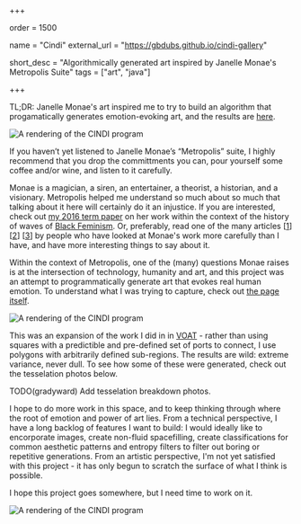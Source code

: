 +++

order = 1500

name = "Cindi"
external_url = "https://gbdubs.github.io/cindi-gallery"

short_desc = "Algorithmically generated art inspired by Janelle Monae's Metropolis Suite"
tags = ["art", "java"]

+++

TL;DR: Janelle Monae's art inspired me to try to build an algorithm that progamatically generates emotion-evoking art, and the results are [here](https://gbdubs.github.io/cindi-gallery/). 

![A rendering of the CINDI program](../img/CINDI1.png)

If you haven’t yet listened to Janelle Monae’s “Metropolis” suite, I highly recommend that you drop  the committments you can, pour yourself some coffee and/or wine, and listen to it carefully. 

Monae is a magician, a siren, an entertainer, a theorist, a historian, and a visionary. Metropolis helped me understand so much about so much that talking about it here will certainly do it an injustice. If you are interested, check out [my 2016 term paper](https://github.com/gbdubs/monae) on her work within the context of the history of waves of [Black Feminism](https://en.wikipedia.org/wiki/Black_feminism). Or, preferably, read one of the many articles [[1](https://medium.com/black-feminism/black-feminism-through-the-lens-of-janelle-monae-the-electric-lady-a0f917c547e7)] [[2](https://pqdtopen.proquest.com/doc/1545710995.html?FMT=AI)] [[3](https://repository.library.georgetown.edu/bitstream/handle/10822/760841/ZaGara_georgetown_0076M_12968.pdf?sequence=1&isAllowed=y)] by people who have looked at Monae's work more carefully than I have, and have more interesting things to say about it.

Within the context of Metropolis, one of the (many) questions Monae raises is at the intersection of technology, humanity and art, and this project was an attempt to programmatically generate art that evokes real human emotion. To understand what I was trying to capture, check out [the page itself](http://cindi.in).

![A rendering of the CINDI program](../img/CINDI2.png)

This was an expansion of the work I did in in [VOAT](../voat) - rather than using squares with a predictible and pre-defined set of ports to connect, I use polygons with arbitrarily defined sub-regions. The results are wild: extreme variance, never dull.  To see how some of these were generated, check out the tesselation photos below.

TODO(gradyward) Add tesselation breakdown photos.

I hope to do more work in this space, and to keep thinking through where the root of emotion and power of art lies. From a technical perspective, I have a long backlog of features I want to build: I would ideally like to encorporate images, create non-fluid spacefilling, create classifications for common aesthetic patterns and entropy filters to filter out boring or repetitive generations. From an artistic perspective, I'm not yet satisfied with this project - it has only begun to scratch the surface of what I think is possible. 

I hope this project goes somewhere, but I need time to work on it.

![A rendering of the CINDI program](../img/cindi.png)